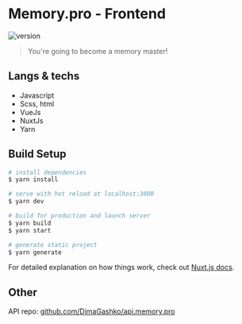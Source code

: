 # Memory.pro - Frontend
  
![version](https://img.shields.io/badge/version-0.0.02%20(sketch)-red)

> You're going to become a memory master!

## Langs & techs

- Javascript
- Scss, html
- VueJs
- NuxtJs
- Yarn

## Build Setup

``` bash
# install dependencies
$ yarn install

# serve with hot reload at localhost:3000
$ yarn dev

# build for production and launch server
$ yarn build
$ yarn start

# generate static project
$ yarn generate
```

For detailed explanation on how things work, check out [Nuxt.js docs](https://nuxtjs.org).

## Other 

API repo: [github.com/DimaGashko/api.memory.pro](https://github.com/DimaGashko/api.memory.pro)
